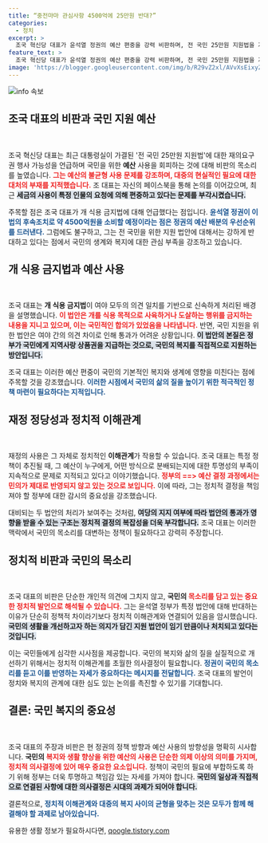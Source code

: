 ```yaml
---
title: “중전마마 관심사항 4500억에 25만원 반대?”
categories:
  - 정치
excerpt: >
  조국 혁신당 대표가 윤석열 정권의 예산 편중을 강력 비판하며, 전 국민 25만원 지원법을 거부할 것이라 경고했다. 반면, 개 식용 금지법에선 4500억원을 아끼지 않는 모습에 국민의 요구를 외면하고 있다는 지적이 이어졌다.
feature_text: >
  조국 혁신당 대표가 윤석열 정권의 예산 편중을 강력 비판하며, 전 국민 25만원 지원법을 거부할 것이라 경고했다. 반면, 개 식용 금지법에선 4500억원을 아끼지 않는 모습에 국민의 요구를 외면하고 있다는 지적이 이어졌다.
image: 'https://blogger.googleusercontent.com/img/b/R29vZ2xl/AVvXsEixyZcFfHzMRdzZMjFBmAUKJYCLCGyLL1o632UiGVXcaFdKo_bkvkuCioo0uUKlGfBVcT3P84aROyZIXSBEx3Aw5nCQ3pTgDom1WDC4m8eifvWiAmWEEVb4x6G_l8C0QH225ldMjyaFvpxGEBGNO37VmDTDMHGhJPq73UglMfDca1-0aw/s1600/blogspot.png'
---
```


<p><img src="https://blogger.googleusercontent.com/img/b/R29vZ2xl/AVvXsEixyZcFfHzMRdzZMjFBmAUKJYCLCGyLL1o632UiGVXcaFdKo_bkvkuCioo0uUKlGfBVcT3P84aROyZIXSBEx3Aw5nCQ3pTgDom1WDC4m8eifvWiAmWEEVb4x6G_l8C0QH225ldMjyaFvpxGEBGNO37VmDTDMHGhJPq73UglMfDca1-0aw/s1600/blogspot.png" alt="info 속보" /></p>

<h2 data-ke-size="size26">조국 대표의 비판과 국민 지원 예산</h2>

<p data-ke-size="size16">&nbsp;</p>

<p>조국 혁신당 대표는 최근 대통령실이 가결된 '전 국민 25만원 지원법'에 대한 재의요구권 행사 가능성을 언급하며 국민을 위한 <b>예산</b> 사용을 회피하는 것에 대해 비판의 목소리를 높였습니다. <b><span style="color: #ee2323;">그는 예산의 불균형 사용 문제를 강조하며, 대중의 현실적인 필요에 대한 대처의 부재를 지적했습니다.</span></b> 조 대표는 자신의 페이스북을 통해 논의를 이어갔으며, 최근 <b><span style="background-color: #21538527;">세금의 사용이 특정 인물의 요청에 의해 편중하고 있다는 문제를 부각시켰습니다.</span></b></p>

<p>주목할 점은 조국 대표가 개 식용 금지법에 대해 언급했다는 점입니다. <b><span style="color: #1a5490;">윤석열 정권이 이 법의 후속조치로 약 4500억원을 소비할 예정이라는 점은 정권의 예산 배분의 우선순위를 드러낸다.</span></b> 그럼에도 불구하고, 그는 전 국민을 위한 지원 법안에 대해서는 강하게 반대하고 있다는 점에서 국민의 생계와 복지에 대한 관심 부족을 강조하고 있습니다.</p>

<h2 data-ke-size="size26">개 식용 금지법과 예산 사용</h2>

<p data-ke-size="size16">&nbsp;</p>

<p>조국 대표는 <b>개 식용 금지법</b>이 여야 모두의 의견 일치를 기반으로 신속하게 처리된 배경을 설명했습니다. <b><span style="color: #ee2323;">이 법안은 개를 식용 목적으로 사육하거나 도살하는 행위를 금지하는 내용을 지니고 있으며, 이는 국민적인 합의가 있었음을 나타냅니다.</span></b> 반면, 국민 지원을 위한 법안은 여야 간의 의견 차이로 인해 통과가 어려운 상황입니다. <b><span style="background-color: #21538527;">이 법안의 본질은 정부가 국민에게 지역사랑 상품권을 지급하는 것으로, 국민의 복지를 직접적으로 지원하는 방안입니다.</span></b></p>

<p>조국 대표는 이러한 예산 편중이 국민의 기본적인 복지와 생계에 영향을 미친다는 점에 주목할 것을 강조했습니다. <b><span style="color: #1a5490;">이러한 시점에서 국민의 삶의 질을 높이기 위한 적극적인 정책 마련이 필요하다는 지적입니다.</span></b></p>

<h2 data-ke-size="size26">재정 정당성과 정치적 이해관계</h2>

<p data-ke-size="size16">&nbsp;</p>

<p>재정의 사용은 그 자체로 정치적인 <b>이해관계</b>가 작용할 수 있습니다. 조국 대표는 특정 정책이 추진될 때, 그 예산이 누구에게, 어떤 방식으로 분배되는지에 대한 투명성의 부족이 지속적으로 문제로 지적되고 있다고 이야기했습니다. <b><span style="color: #ee2323;">정부의 ==&gt; 예산 결정 과정에서는 민의가 제대로 반영되지 않고 있는 것으로 보입니다.</span></b> 이에 따라, 그는 정치적 결정을 책임져야 할 정부에 대한 감시의 중요성을 강조했습니다.</p>

<p>대비되는 두 법안의 처리가 보여주는 것처럼, <b><span style="background-color: #21538527;">여당의 지지 여부에 따라 법안의 통과가 영향을 받을 수 있는 구조는 정치적 결정의 복잡성을 더욱 부각합니다.</span></b> 조국 대표는 이러한 맥락에서 국민의 목소리를 대변하는 정책이 필요하다고 강력히 주장합니다.</p>

<h2 data-ke-size="size26">정치적 비판과 국민의 목소리</h2>

<p data-ke-size="size16">&nbsp;</p>

<p>조국 대표의 비판은 단순한 개인적 의견에 그치지 않고, <b>국민의 <span style="color: #ee2323;">목소리를 담고 있는 중요한 정치적 발언으로 해석될 수 있습니다.</span></b> 그는 윤석열 정부가 특정 법안에 대해 반대하는 이유가 단순히 정책적 차이라기보다 정치적 이해관계와 연결되어 있음을 암시했습니다. <b><span style="background-color: #21538527;">국민의 생활을 개선하고자 하는 의지가 담긴 지원 법안이 임기 만큼이나 처치되고 있다는 것입니다.</span></b></p>

<p>이는 국민들에게 심각한 시사점을 제공합니다. 국민의 복지와 삶의 질을 실질적으로 개선하기 위해서는 정치적 이해관계를 초월한 의사결정이 필요합니다. <b><span style="color: #1a5490;">정권이 국민의 목소리를 듣고 이를 반영하는 자세가 중요하다는 메시지를 전달합니다.</span></b> 조국 대표의 발언이 정치와 복지의 관계에 대한 심도 있는 논의를 촉진할 수 있기를 기대합니다.</p>

<h2 data-ke-size="size26">결론: 국민 복지의 중요성</h2>

<p data-ke-size="size16">&nbsp;</p>

<p>조국 대표의 주장과 비판은 현 정권의 정책 방향과 예산 사용의 방향성을 명확히 시사합니다. <b>국민의 <span style="color: #ee2323;">복지와 생활 향상을 위한 예산의 사용은 단순한 의제 이상의 의미를 가지며, 정치적 의사결정에 있어 매우 중요한 요소입니다.</span></b> 정책이 국민의 필요에 부합하도록 하기 위해 정부는 더욱 투명하고 책임감 있는 자세를 가져야 합니다. <b><span style="background-color: #21538527;">국민의 일상과 직접적으로 연결된 사항에 대한 의사결정은 시대의 과제가 되어야 합니다.</span></b></p>

<p>결론적으로, <b><span style="color: #1a5490;">정치적 이해관계와 대중의 복지 사이의 균형을 맞추는 것은 모두가 함께 해결해야 할 과제로 남아있습니다.</span></b></p>
유용한 생활 정보가 필요하시다면, <a href="https://qoogle.tistory.com" rel="dofollow">qoogle.tistory.com</a>


